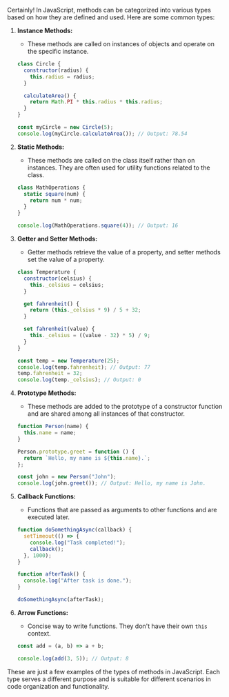 Certainly! In JavaScript, methods can be categorized into various types based on how they are defined and used. Here are some common types:

1. **Instance Methods:**

   - These methods are called on instances of objects and operate on the specific instance.

   ```javascript
   class Circle {
     constructor(radius) {
       this.radius = radius;
     }

     calculateArea() {
       return Math.PI * this.radius * this.radius;
     }
   }

   const myCircle = new Circle(5);
   console.log(myCircle.calculateArea()); // Output: 78.54
   ```

2. **Static Methods:**

   - These methods are called on the class itself rather than on instances. They are often used for utility functions related to the class.

   ```javascript
   class MathOperations {
     static square(num) {
       return num * num;
     }
   }

   console.log(MathOperations.square(4)); // Output: 16
   ```

3. **Getter and Setter Methods:**

   - Getter methods retrieve the value of a property, and setter methods set the value of a property.

   ```javascript
   class Temperature {
     constructor(celsius) {
       this._celsius = celsius;
     }

     get fahrenheit() {
       return (this._celsius * 9) / 5 + 32;
     }

     set fahrenheit(value) {
       this._celsius = ((value - 32) * 5) / 9;
     }
   }

   const temp = new Temperature(25);
   console.log(temp.fahrenheit); // Output: 77
   temp.fahrenheit = 32;
   console.log(temp._celsius); // Output: 0
   ```

4. **Prototype Methods:**

   - These methods are added to the prototype of a constructor function and are shared among all instances of that constructor.

   ```javascript
   function Person(name) {
     this.name = name;
   }

   Person.prototype.greet = function () {
     return `Hello, my name is ${this.name}.`;
   };

   const john = new Person("John");
   console.log(john.greet()); // Output: Hello, my name is John.
   ```

5. **Callback Functions:**

   - Functions that are passed as arguments to other functions and are executed later.

   ```javascript
   function doSomethingAsync(callback) {
     setTimeout(() => {
       console.log("Task completed!");
       callback();
     }, 1000);
   }

   function afterTask() {
     console.log("After task is done.");
   }

   doSomethingAsync(afterTask);
   ```

6. **Arrow Functions:**

   - Concise way to write functions. They don't have their own `this` context.

   ```javascript
   const add = (a, b) => a + b;

   console.log(add(3, 5)); // Output: 8
   ```

These are just a few examples of the types of methods in JavaScript. Each type serves a different purpose and is suitable for different scenarios in code organization and functionality.
